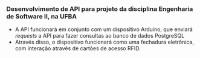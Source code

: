 ### Desenvolvimento de API para projeto da disciplina Engenharia de Software II, na UFBA
- A API funcionará em conjunto com um dispositivo Arduino, que enviará *requests* a API para fazer consultas ao banco de dados PostgreSQL
- Através disso, o dispositivo funcionará como uma fechadura eletrônica, com interação através de cartões de acesso RFID.
